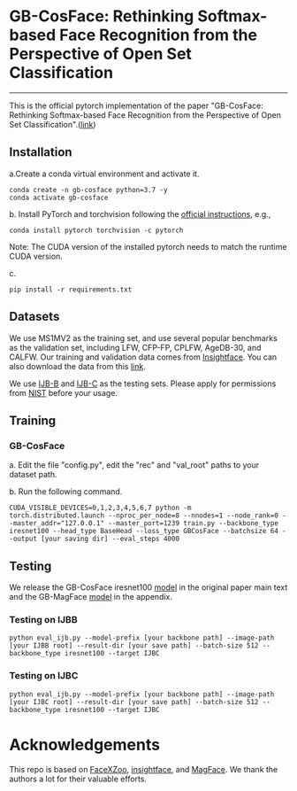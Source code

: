 # GB-CosFace: Rethinking Softmax-based Face Recognition from the Perspective of Open Set Classification

------
This is the official pytorch implementation of the paper "GB-CosFace: Rethinking Softmax-based Face Recognition from the Perspective of Open Set Classification".([link](https://arxiv.org/abs/2111.11186))

## Installation
a.Create a conda virtual environment and activate it.
```shell
conda create -n gb-cosface python=3.7 -y
conda activate gb-cosface
```

b. Install PyTorch and torchvision following the [official instructions](https://pytorch.org/), e.g.,

```shell
conda install pytorch torchvision -c pytorch
```
Note: The CUDA version of the installed pytorch needs to match the runtime CUDA version.

c. 

```shell
pip install -r requirements.txt
```

## Datasets

We use MS1MV2 as the training set, and use several popular benchmarks as the validation set, including LFW, CFP-FP, CPLFW, AgeDB-30, and CALFW. Our training and validation data comes from [Insightface](https://github.com/deepinsight/insightface/tree/master/recognition/_datasets_). You can also download the data from this [link](http://virutalbuy-public.oss-cn-hangzhou.aliyuncs.com/share/GB-CosFace/datasets/faces_emore.zip).

We use [IJB-B](http://virutalbuy-public.oss-cn-hangzhou.aliyuncs.com/share/GB-CosFace/datasets/IJBB.zip) and [IJB-C](http://virutalbuy-public.oss-cn-hangzhou.aliyuncs.com/share/GB-CosFace/datasets/IJBC.zip) as the testing sets. Please apply for permissions from [NIST](https://www.nist.gov/programs-projects/face-challenges) before your usage.

## Training

### GB-CosFace

a. Edit the file "config.py", edit the "rec" and "val_root" paths to your dataset path.

b. Run the following command.

``` shell
CUDA_VISIBLE_DEVICES=0,1,2,3,4,5,6,7 python -m torch.distributed.launch --nproc_per_node=8 --nnodes=1 --node_rank=0 --master_addr="127.0.0.1" --master_port=1239 train.py --backbone_type iresnet100 --head_type BaseHead --loss_type GBCosFace --batchsize 64 --output [your saving dir] --eval_steps 4000
```

## Testing

We release the GB-CosFace iresnet100 [model](http://virutalbuy-public.oss-cn-hangzhou.aliyuncs.com/share/GB-CosFace/models/backbone_paper.pth) in the original paper main text and the GB-MagFace [model](http://virutalbuy-public.oss-cn-hangzhou.aliyuncs.com/share/GB-CosFace/models/backbone_paper.pth) in the appendix.

### Testing on IJBB
``` shell
python eval_ijb.py --model-prefix [your backbone path] --image-path [your IJBB root] --result-dir [your save path] --batch-size 512 --backbone_type iresnet100 --target IJBC
```

### Testing on IJBC
``` shell
python eval_ijb.py --model-prefix [your backbone path] --image-path [your IJBC root] --result-dir [your save path] --batch-size 512 --backbone_type iresnet100 --target IJBC
```

# Acknowledgements
This repo is based on [FaceXZoo](https://github.com/JDAI-CV/FaceX-Zoo), [insightface](https://github.com/deepinsight/insightface), and [MagFace](https://github.com/IrvingMeng/MagFace). We thank the authors a lot for their valuable efforts.
